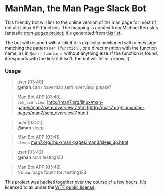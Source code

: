 # ManMan, the Man Page Slack Bot #
This friendly bot will link to the online version of the man page for most (if not all) Linux API functions. The mapping is created from Michael Kerrisk's fantastic [_man-pages_ project](https://www.kernel.org/doc/man-pages/); it's generated from [this list](http://man7.org/linux/man-pages/dir_all_alphabetic.html).

The bot will respond with a link if it is explicitly mentioned with a message
matching the pattern `man [function]`, or a direct mention with the function
name, as in `@man [function]` without anything else. If the function is found,
it responds with the link; if it isn't, the bot will let you know. :)

### Usage ###
> user [03:40]  
> **@man** can I have man sem_overview, please?

> Man Bot APP [03:40]  
> `sem_overview`: [http://man7.org/linux/man-pages/man7/sem_overview.7.html](http://man7.org/linux/man-pages/man7/sem_overview.7.html)

> user [03:41]  
> **@man** sleep

> Man Bot APP [03:41]  
> `sleep`: [man7.org/linux/man-pages/man3/sleep.3p.html](man7.org/linux/man-pages/man3/sleep.3p.html)

> user [03:42]  
> **@man** man testing123

> Man Bot APP [03:42]  
> No `man` page found for: testing123.

This project was hacked together over the course of a few hours. It's licensed to all under the [WTF public license](http://www.wtfpl.net/). 
